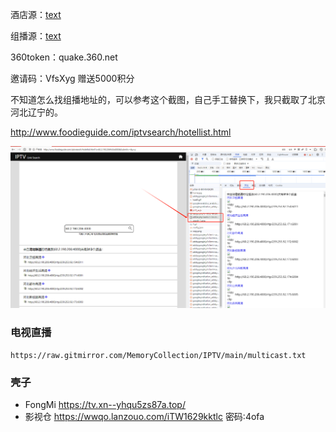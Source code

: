 酒店源：[text](hotel.py)

组播源：[text](multicast.py)


360token：quake.360.net

邀请码：VfsXyg  赠送5000积分




不知道怎么找组播地址的，可以参考这个截图，自己手工替换下，我只截取了北京河北辽宁的。

http://www.foodieguide.com/iptvsearch/hotellist.html


[![](https://github.com/MemoryCollection/IPTV/blob/api/api/TB/multicastsearch.png)](https://github.com/MemoryCollection/IPTV/blob/api/api/TB/multicastsearch.png)


### 电视直播

    https://raw.gitmirror.com/MemoryCollection/IPTV/main/multicast.txt


### 壳子

- FongMi  https://tv.xn--yhqu5zs87a.top/
- 影视仓 https://wwqo.lanzouo.com/iTW1629kktlc 密码:4ofa

